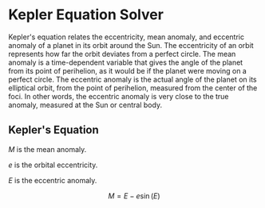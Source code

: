 # Kepler Equation Solver

Kepler's equation relates the eccentricity, mean anomaly, and eccentric anomaly of a planet
in its orbit around the Sun. The eccentricity of an orbit represents how far the orbit deviates from
a perfect circle.
The mean anomaly is a time-dependent variable that gives the angle of the planet from
its point of perihelion, as it would be if the planet were moving on a perfect circle.
The eccentric anomaly is the actual angle of the planet
on its elliptical orbit, from the point of perihelion, measured from the center of the foci.
In other words, the eccentric anomaly is very close to the true anomaly, measured at the Sun
or central body.

## Kepler's Equation

$M$ is the mean anomaly.

$e$ is the orbital eccentricity.

$E$ is the eccentric anomaly.

$$M = E - e\sin (E)$$
